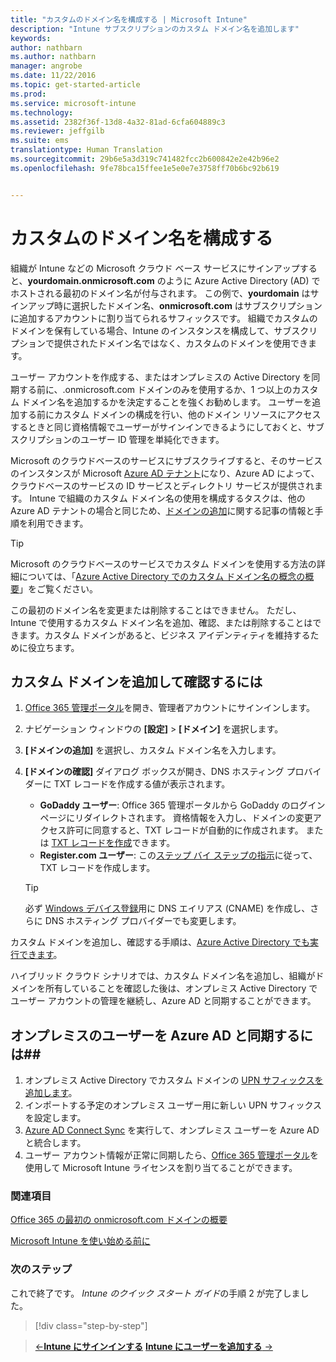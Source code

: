 ```yaml
---
title: "カスタムのドメイン名を構成する | Microsoft Intune"
description: "Intune サブスクリプションのカスタム ドメイン名を追加します"
keywords: 
author: nathbarn
ms.author: nathbarn
manager: angrobe
ms.date: 11/22/2016
ms.topic: get-started-article
ms.prod: 
ms.service: microsoft-intune
ms.technology: 
ms.assetid: 2382f36f-13d8-4a32-81ad-6cfa604889c3
ms.reviewer: jeffgilb
ms.suite: ems
translationtype: Human Translation
ms.sourcegitcommit: 29b6e5a3d319c741482fcc2b600842e2e42b96e2
ms.openlocfilehash: 9fe78bca15ffee1e5e0e7e3758ff70b6bc92b619


---
```



# <a name="configure-a-custom-domain-name"></a>カスタムのドメイン名を構成する

組織が Intune などの Microsoft クラウド ベース サービスにサインアップすると、**yourdomain.onmicrosoft.com** のように Azure Active Directory (AD) でホストされる最初のドメイン名が付与されます。 この例で、**yourdomain** はサインアップ時に選択したドメイン名、**onmicrosoft.com** はサブスクリプションに追加するアカウントに割り当てられるサフィックスです。 組織でカスタムのドメインを保有している場合、Intune のインスタンスを構成して、サブスクリプションで提供されたドメイン名ではなく、カスタムのドメインを使用できます。

ユーザー アカウントを作成する、またはオンプレミスの Active Directory を同期する前に、.onmicrosoft.com ドメインのみを使用するか、1 つ以上のカスタム ドメイン名を追加するかを決定することを強くお勧めします。 ユーザーを追加する前にカスタム ドメインの構成を行い、他のドメイン リソースにアクセスするときと同じ資格情報でユーザーがサインインできるようにしておくと、サブスクリプションのユーザー ID 管理を単純化できます。

Microsoft のクラウドベースのサービスにサブスクライブすると、そのサービスのインスタンスが Microsoft [Azure AD テナント](http://technet.microsoft.com/library/jj573650.aspx#BKMK_WhatIsAnAzureADTenant)になり、Azure AD によって、クラウドベースのサービスの ID サービスとディレクトリ サービスが提供されます。 Intune で組織のカスタム ドメイン名の使用を構成するタスクは、他の Azure AD テナントの場合と同じため、[ドメインの追加](https://azure.microsoft.com/documentation/articles/active-directory-add-domain/)に関する記事の情報と手順を利用できます。

> [!TIP]
> Microsoft のクラウドベースのサービスでカスタム ドメインを使用する方法の詳細については、「[Azure Active Directory でのカスタム ドメイン名の概念の概要](https://azure.microsoft.com/documentation/articles/active-directory-add-domain-concepts/)」をご覧ください。

この最初のドメイン名を変更または削除することはできません。 ただし、Intune で使用するカスタム ドメイン名を追加、確認、または削除することはできます。カスタム ドメインがあると、ビジネス アイデンティティを維持するために役立ちます。

## <a name="to-add-and-verify-your-custom-domain"></a>カスタム ドメインを追加して確認するには

1. [Office 365 管理ポータル](https://portal.office.com/Admin/Default.aspx)を開き、管理者アカウントにサインインします。

2. ナビゲーション ウィンドウの **[設定]** &gt; **[ドメイン]** を選択します。

3. **[ドメインの追加]** を選択し、カスタム ドメイン名を入力します。

4. **[ドメインの確認]** ダイアログ ボックスが開き、DNS ホスティング プロバイダーに TXT レコードを作成する値が表示されます。
    - **GoDaddy ユーザー**: Office 365 管理ポータルから GoDaddy のログイン ページにリダイレクトされます。 資格情報を入力し、ドメインの変更アクセス許可に同意すると、TXT レコードが自動的に作成されます。 または [TXT レコードを作成](https://support.office.com/en-us/article/Create-DNS-records-at-GoDaddy-for-Office-365-f40a9185-b6d5-4a80-bb31-aa3bb0cab48a?ui=en-US&rs=en-US&ad=US)できます。
    - **Register.com ユーザー**: この[ステップ バイ ステップの指示](https://support.office.com/en-us/article/Create-DNS-records-at-Register-com-for-Office-365-55bd8c38-3316-48ae-a368-4959b2c1684e?ui=en-US&rs=en-US&ad=US#BKMK_verify)に従って、TXT レコードを作成します。

    > [!TIP]
    > 必ず [Windows デバイス登録](/Intune/deploy-use/set-up-windows-phone-management-with-microsoft-intune)用に DNS エイリアス (CNAME) を作成し、さらに DNS ホスティング プロバイダーでも変更します。

カスタム ドメインを追加し、確認する手順は、[Azure Active Directory でも実行できます](https://azure.microsoft.com/en-us/documentation/articles/active-directory-add-domain/)。

ハイブリッド クラウド シナリオでは、カスタム ドメイン名を追加し、組織がドメインを所有していることを確認した後は、オンプレミス Active Directory でユーザー アカウントの管理を継続し、Azure AD と同期することができます。

## <a name="to-synchronize-on-premises-users-with-azure-ad"></a>オンプレミスのユーザーを Azure AD と同期するには##

1. オンプレミス Active Directory でカスタム ドメインの [UPN サフィックスを追加します](https://technet.microsoft.com/en-us/library/cc772007.aspx)。
2. インポートする予定のオンプレミス ユーザー用に新しい UPN サフィックスを設定します。
3. [Azure AD Connect Sync](https://azure.microsoft.com/en-us/documentation/articles/active-directory-aadconnect/) を実行して、オンプレミス ユーザーを Azure AD と統合します。
4. ユーザー アカウント情報が正常に同期したら、[Office 365 管理ポータル](https://portal.office.com/Admin/Default.aspx)を使用して Microsoft Intune ライセンスを割り当てることができます。

### <a name="see-also"></a>関連項目

[Office 365 の最初の onmicrosoft.com ドメインの概要](https://support.office.com/en-us/article/About-your-initial-onmicrosoft-com-domain-in-Office-365-B9FC3018-8844-43F3-8DB1-1B3A8E9CFD5A?ui=en-US&rs=en-US&ad=US)

[Microsoft Intune を使い始める前に](what-to-know-before-you-start-microsoft-intune.md)
### <a name="next-steps"></a>次のステップ
これで終了です。 *Intune のクイック スタート ガイド*の手順 2 が完了しました。

>[!div class="step-by-step"]

>[&larr;**Intune にサインインする**](.\start-with-a-paid-subscription-to-microsoft-intune-step-1.md)     [**Intune にユーザーを追加する** &rarr;](.\start-with-a-paid-subscription-to-microsoft-intune-step-3.md)  



<!--HONumber=Nov16_HO4-->



